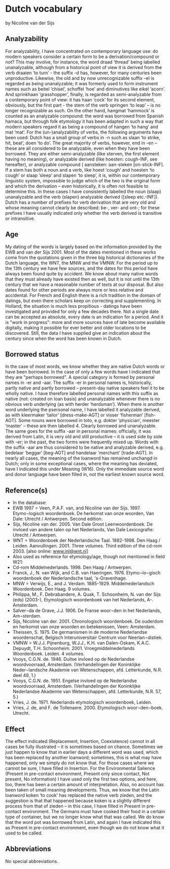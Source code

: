 # Dutch vocabulary

by Nicoline van der Sijs

## Analyzability

For analyzability, I have concentrated on contemporary language use: do modern speakers consider a certain form to be a derivation/compound or not? This may involve, for instance, the word draad ‘thread’ being labelled unanalyzable, although from a historical point of view it is derived from the verb draaien ‘to turn’ - the suffix -d has, however, for many centuries been unproductive. Likewise, the old and by now unrecognizable suffix –el is regarded as being unanalyzable; it was formerly used to form instrument names such as beitel ‘chisel’, schoffel ‘hoe’ and diminutives like eikel ‘acorn’. And sprinkhaan ‘grasshopper’, finally, is regarded as semi-analyzable from a contemporary point of view: it has haan ‘cock’ for its second element, obviously, but the first part - the stem of the verb springen ‘to leap’ – is no longer recognizable as such.
	On the other hand, hangmat ‘hammock’ is counted as an analyzable compound: the word was borrowed from Spanish hamaca, but through folk etymology it has been adapted in such a way that modern speakers regard it as being a compound of hangen ‘to hang’ and mat ‘mat’.
	For the (un-)analyzability of verbs, the following arguments have been used: Dutch has a small group of verbs in -n such as slaan ‘to strike, hit, beat’, doen ‘to do’. The great majority of verbs, however, end in -en – these are all considered to be analyzable, even when they have been borrowed. They are either semi-analyzable (like sterven, the first element having no meaning), or analyzable derived (like hoesten: cough-INF, see hereafter), or analyzable compound ( aansteken: aan-steken [on-stick-INF]. If a stem has both a noun and a verb, like hoest ‘cough’ and hoesten ‘to cough’ or slaap ‘sleep’ and slapen ‘to sleep’, it is, within our contemporary linguistic system, impossible to judge which of the two is the original form and which the derivation – even historically, it is often not feasible to determine this. In these cases I have consistently labelled the noun (slaap) unanalyzable and the verb (slapen) analyzable derived ([sleep etc.-INF]). Dutch has a number of prefixes for verb derivation that are very old and whose meaning cannot clearly be described: be-, ver- and ont-; for these prefixes I have usually indicated only whether the verb derived is transitive or intransitive.

## Age

My dating of the words is largely based on the information provided by the EWB and van der Sijs 2001. Most of the dates mentioned in these works come from the quotations given in the three big historical dictionaries of the Dutch language, the WNT, the MNW and the VMNW. For the period up to the 13th century we have few sources, and the dates for this period have always been found quite by accident. We know about many native words that they must already have existed then as well, but it is not until the 13th century that we have a reasonable number of texts at our disposal. But also dates found for other periods are always more or less relative and accidental. For French and English there is a rich tradition in the domain of datings, but even there scholars keep on correcting and supplementing. In Holland, the situation is much less propitious - datings have been investigated and provided for only a few decades there. Not a single date can be accepted as absolute, every date is an indication for a period. And it is "work in progress": more and more sources have of late become available digitally, making it possible for ever better and older locations to be discovered. Still, the data I have supplied give an indication about the century since when the word has been known in Dutch.

## Borrowed status

In the case of most words, we know whether they are native Dutch words or have been borrowed. In the case of only a few words have I indicated that they are "perhaps borrowed".
	A special category is formed by personal names in -er and -aar. The suffix -er in personal names is, historically, partly native and partly borrowed – present-day native speakers feel it to be wholly native. I have therefore labelled personal names with this suffix as native (not: created on loan basis) and unanalyzable whenever there is no obvious verb underlying (as with herder ‘herdsman’). When there is another word underlying the psersonal name, I have labelled it analyzable derived, as with kleermaker ‘tailor’ [dress-make-AGT] or visser ‘fisherman’ [fish-AGT]. Some nouns were borrowed in toto, e.g. dokter ‘physician’, meester ‘master’ – these are then labelled 4. Clearly borrowed and unanalyzable. The same goes for the suffix -aar in personal mames: officially, it was derived from Latin, it is very old and still productive – it is used side by side with -er; in the past, the two forms were frequently mixed up. Words with the suffix -aar are thus considered to be native and analyzable derived, e.g. bedelaar ‘beggar’ [beg-AGT] and handelaar ‘merchant’ [trade-AGT].
	In nearly all cases, the meaning of the loanword has remained unchangd in Dutch; only in some exceptional cases, where the meaning has deviated, have I indicated this under Meaning (W16).
	Only the immediate source word and donor language have been filled in, not the earliest known source word.

## Reference(s)

- In the database:
- EWB 1997 = Veen, P.A.F. van, and Nicoline van der Sijs. 1997. Etymo¬logisch woordenboek. De herkomst van onze woorden, Van Dale: Utrecht / Antwerpen. Second edition. 
- Sijs, Nicoline van der. 2005. Van Dale Groot Leenwoordenboek. De invloed van andere talen op het Nederlands, Van Dale Lexicografie: Utrecht / Antwerpen.
- WNT = Woordenboek der Nederlandsche Taal. 1882-1998. Den Haag / Leiden. Aanvullingen. 2001. Three volumes. Third edition of the cd-rom 2003. [also online: www.inl@wnt.nl]
- Also used as reference for etymology/age, though not mentioned in field W21:
- Cd-rom Middelnederlands. 1998. Den Haag / Antwerpen.
- Franck, J., N. van Wijk, and C.B. van Haeringen. 1976. Etymo¬lo¬gisch woordenboek der Nederlandsche taal, 's-Gravenhage.
- MNW = Verwijs, E., and J. Verdam. 1885-1929. Middelnederlandsch Woordenboek. Den Haag. 9 volumes. 
- Philippa, M., F. Debrabandere, A. Quak, T. Schoonheim, N. van der Sijs (eds) (2003-), Etymologisch woordenboek van het Nederlands, A-. Amsterdam.
- Salver¬da de Grave, J.J. 1906. De Franse woor¬den in het Nederlands, Am¬sterdam.
- Sijs, Nicoline van der. 2001. Chronologisch woordenboek. De ouderdom en herkomst van onze woorden en betekenissen, Veen: Amsterdam.
- Theissen, S. 1975. De germanismen in de moderne Nederlandse woordenschat, Belgisch Interuniversitair Centrum voor Neerlan¬distiek.
- VMNW = W.J.J. Pijnenburg, W.J.J., K.H. van Dalen-Oskam, K.A.C. Depuydt, T.H. Schoonheim. 2001. Vroegmiddelnederlands Woordenboek. Leiden. 4 volumes.
- Vooys, C.G.N. de. 1946. Duitse invloed op de Nederlandse woordvoorraad, Amsterdam. (Verhandelingen der Koninklijke Neder¬landsche Akademie van Wetenschappen, afd. Letterkunde, N.R. deel 49, 1.)
- Vooys, C.G.N. de. 1951. Engelse invloed op de Nederlandse woordvoorraad, Amsterdam. (Verhandelingen der Koninklijke Nederlandse Akademie van Wetenschappen, afd. Letterkunde, N.R. 57, 5.)
- Vries, J. de. 1971. Nederlands etymologisch woordenboek, Leiden.
- Vries, J. de, and F. de Tollenaere. 2000. Etymologisch woor¬den¬boek. Utrecht.

## Effect

The effect indicated (Replacement, Insertion, Coexistence) cannot in all cases be fully illustrated – it is sometimes based on chance. Sometimes we just happen to know that in earlier days a different word was used, which has been replaced by another loanword; sometimes, this is what may have happened, only we simply do not know that. For those cases where we cannot be sure, I have filled in Insertion. For the Environmental Salience (Present in pre-contact environment, Present only since contact, Not present, No information) I have used only the first two options, and here, too, there has been a certain amount of interpretation. Also, no account has been taken of small meaning developments. Thus, we know that the Latin loanword koken ‘to cook’ has replaced the native verb zieden, and the suggestion is that that happened because koken is a slightly different process from that of zieden – in this case, I have filled in Present in pre-contact environment. The Germans must have cooked their food in a certain type of container, but we no longer know what that was called. We do know that the word pot was borrowed from Latin, and again I have indicated this as Present in pre-contact environment, even though we do not know what it used to be called.

## Abbreviations

No special abbreviations.

